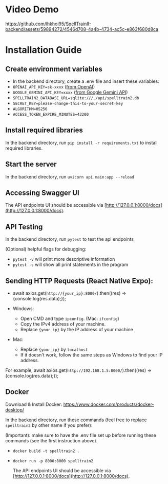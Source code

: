 # Video Demo
https://github.com/lhkhoi95/SpellTrainII-backend/assets/59894272/4546d708-4a4b-4734-ac5c-e863f680d8ca


# Installation Guide
## Create environment variables

- In the backend directory, create a .env file and insert these variables:
- `OPENAI_API_KEY=sk-xxxx` ([from OpenAI](https://platform.openai.com/api-keys))
- `GOOGLE_GEMINI_API_KEY=xxxx` ([from Google Gemini API](https://aistudio.google.com/app/apikey))
- `SPELLTRAIN2_DATABASE_URL=sqlite:///./api/spelltrain2.db`
- `SECRET_KEY=please-change-this-to-your-secret-key`
- `ALGORITHM=HS256`
- `ACCESS_TOKEN_EXPIRE_MINUTES=43200`

## Install required libraries

In the backend directory, run `pip install -r requirements.txt` to install required libraries.

## Start the server

In the backend directory, run `uvicorn api.main:app --reload`

## Accessing Swagger UI

The API endpoints UI should be accessible via [http://127.0.0.1:8000/docs](http://127.0.0.1:8000/docs).

## API Testing

In the backend directory, run `pytest` to test the api endpoints

(Optional) helpful flags for debugging:

- `pytest -v` will print more descriptive information
- `pytest -s` will show all print statements in the program

## Sending HTTP Requests (React Native Expo):

- await axios.get(`http://{your_ip}:8000/`).then((res) => {console.log(res.data);});

- Windows:
  - Open CMD and type `ipconfig`. (Mac: `ifconfig`)
  - Copy the IPv4 address of your machine.
  - Replace `{your_ip}` by the IP address of your machine
- Mac:
  - Replace `{your_ip}` by `localhost`
  - If it doesn't work, follow the same steps as Windows to find your IP address.

For example, await axios.get(`http://192.168.1.5:8000/`).then((res) => {console.log(res.data);});

## Docker

Download & Install Docker: https://www.docker.com/products/docker-desktop/

In the backend directory, run these commands (feel free to replace `spelltrain2` by other name if you prefer):

(Important): make sure to have the .env file set up before running these commands (see the first instruction above).

- `docker build -t spelltrain2 .`
- `docker run -p 8000:8000 spelltrain2`

  The API endpoints UI should be accessible via [http://127.0.0.1:8000/docs](http://127.0.0.1:8000/docs).
